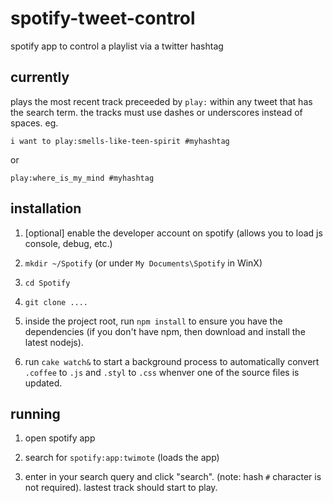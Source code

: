 spotify-tweet-control
=====================

spotify app to control a playlist via a twitter hashtag


currently
--------

plays the most recent track preceeded by `play:` within any tweet that has the search term. the tracks must use dashes or underscores instead of spaces. eg.

    i want to play:smells-like-teen-spirit #myhashtag 

or 

    play:where_is_my_mind #myhashtag 


installation
-------

1. [optional] enable the developer account on spotify (allows you to load js console, debug, etc.)

1. `mkdir ~/Spotify` (or under `My Documents\Spotify` in WinX)

1. `cd Spotify` 

1. `git clone ....`

1. inside the project root, run `npm install` to ensure you have the dependencies (if you don't have npm, then download and install the latest nodejs).

1. run `cake watch&` to start a background process to automatically convert `.coffee` to `.js` and `.styl` to `.css` whenver one of the source files is updated. 

running 
------ 

1. open spotify app 

1. search for `spotify:app:twimote` (loads the app)

1. enter in your search query and click "search". (note: hash `#` character is not required). lastest track should start to play.